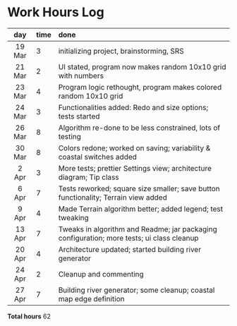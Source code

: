 # Work Hours Log

| day | time | done  |
| :----:|:-----| :-----|
| 19 Mar | 3 | initializing project, brainstorming, SRS |
| 21 Mar | 2 | UI stated, program now makes random 10x10 grid with numbers |
| 23 Mar | 4 | Program logic rethought, program makes colored random 10x10 grid |
| 24 Mar | 3 | Functionalities added: Redo and size options; tests started |
| 26 Mar | 8 | Algorithm re-done to be less constrained, lots of testing |
| 30 Mar | 8 | Colors redone; worked on saving; variability & coastal switches added |
| 2 Apr | 3 | More tests; prettier Settings view; architecture diagram; Tip class |
| 6 Apr | 7 | Tests reworked; square size smaller; save button functionality; Terrain view added |
| 9 Apr | 4 | Made Terrain algorithm better; added legend; test tweaking |
| 13 Apr | 7 | Tweaks in algorithm and Readme; jar packaging configuration; more tests; ui class cleanup |
| 20 Apr | 4 | Architecture updated; started building river generator |
| 24 Apr | 2 | Cleanup and commenting |
| 27 Apr | 7 | Building river generator; some cleanup; coastal map edge definition |

**Total hours** 62